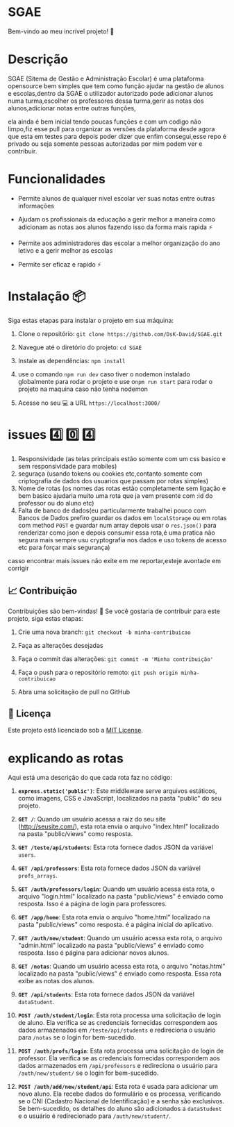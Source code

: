# SGAE

Bem-vindo ao meu incrível projeto! :rocket:

# Descrição

SGAE (Sitema de Gestão e Administração Escolar) é uma plataforma opensource bem simples que tem como função ajudar na gestão de alunos e escolas,dentro da SGAE o utilizador autorizado pode adicionar alunos numa turma,escolher os professores dessa turma,gerir as notas dos alunos,adicionar notas entre outras funções,

ela ainda é bem inicial tendo poucas funções e com um codigo não limpo,fiz esse pull para organizar as versões da plataforma desde agora que esta em testes para depois poder dizer que enfim consegui,esse repo é privado ou seja somente pessoas autorizadas por mim podem ver e contribuir.

  

# Funcionalidades

- Permite alunos de qualquer nivel escolar ver suas notas entre outras informações

- Ajudam os profissionais da educação a gerir melhor a maneira como adicionam as notas aos alunos fazendo isso da forma mais rapida :zap:

- Permite aos administradores das escolar a melhor organização do ano letivo e a gerir melhor as escolas

- Permite ser eficaz e rapido :zap:

# Instalação :package:

  

Siga estas etapas para instalar o projeto em sua máquina:

  

1. Clone o repositório: `git clone https://github.com/DsK-David/SGAE.git`

2. Navegue até o diretório do projeto: `cd SGAE`

3. Instale as dependências: `npm install`

4. use o comando `npm run dev` caso tiver o nodemon instalado globalmente para rodar o projeto
 e use o`npm run start` para rodar o projeto na maquina caso não tenha nodemon

5. Acesse no seu :computer: a URL `https://localhost:3000/`

# issues :four: :zero: :four:
1. Responsividade (as telas principais estão somente com um css basico e sem responsividade para mobiles)
2. seguraça (usando tokens ou cookies etc,contanto somente com criptografia de dados dos usuarios que passam por rotas simples)
3. Nome de rotas (os nomes das rotas estão completamente sem ligação e bem basico ajudaria muito uma rota que ja vem presente com :id do professor ou do aluno etc)
4. Falta de banco de dados(eu particularmente trabalhei pouco com Bancos de Dados prefiro guardar os dados em `localStorage` ou em rotas com method `POST` e guardar num array depois usar o `res.json()` para renderizar como json e depois consumir essa rota,é uma pratica não segura mais sempre usu cryptografia nos dados e uso tokens de acesso etc para forçar mais segurança)

casso encontrar mais issues não exite em me reportar,esteje avontade em corrigir

## :chart_with_upwards_trend: Contribuição

  

Contribuições são bem-vindas! :tada: Se você gostaria de contribuir para este projeto, siga estas etapas:

  
  

1. Crie uma nova branch: `git checkout -b minha-contribuicao`

2. Faça as alterações desejadas

3. Faça o commit das alterações: `git commit -m 'Minha contribuição'`

4. Faça o push para o repositório remoto: `git push origin minha-contribuicao`

5. Abra uma solicitação de pull no GitHub

  
  

## :paperclip: Licença

  

Este projeto está licenciado sob a [MIT License](LICENSE).


# explicando as rotas
Aqui está uma descrição do que cada rota faz no  código:

1. **`express.static('public')`**: Este middleware serve arquivos estáticos, como imagens, CSS e JavaScript, localizados na pasta "public" do seu projeto.

2. **`GET /`**: Quando um usuário acessa a raiz do seu site (http://seusite.com/), esta rota envia o arquivo "index.html" localizado na pasta "public/views" como resposta.

3. **`GET /teste/api/students`**: Esta rota fornece dados JSON da variável `users`.

4. **`GET /api/professors`**: Esta rota fornece dados JSON da variável `profs_arrays`.

5. **`GET /auth/professors/login`**: Quando um usuário acessa esta rota, o arquivo "login.html" localizado na pasta "public/views" é enviado como resposta. Isso  é a página de login para professores.

6. **`GET /app/home`**: Esta rota envia o arquivo "home.html" localizado na pasta "public/views" como resposta. é a página inicial do aplicativo.

7. **`GET /auth/new/student`**: Quando um usuário acessa esta rota, o arquivo "admin.html" localizado na pasta "public/views" é enviado como resposta. Isso é página para adicionar novos alunos.

8. **`GET /notas`**: Quando um usuário acessa esta rota, o arquivo "notas.html" localizado na pasta "public/views" é enviado como resposta. Essa rota  exibe as notas dos alunos.

9. **`GET /api/students`**: Esta rota fornece dados JSON da variável `dataStudent`.

10. **`POST /auth/student/login`**: Esta rota processa uma solicitação de login de aluno. Ela verifica se as credenciais fornecidas correspondem aos dados armazenados em `/teste/api/students` e redireciona o usuário para `/notas` se o login for bem-sucedido.

11. **`POST /auth/profs/login`**: Esta rota processa uma solicitação de login de professor. Ela verifica se as credenciais fornecidas correspondem aos dados armazenados em `/api/professors` e redireciona o usuário para `/auth/new/student/` se o login for bem-sucedido.

12. **`POST /auth/add/new/student/api`**: Esta rota é usada para adicionar um novo aluno. Ela recebe dados do formulário e os processa, verificando se o CNI (Cadastro Nacional de Identificação) e a senha são exclusivos. Se bem-sucedido, os detalhes do aluno são adicionados a `dataStudent` e o usuário é redirecionado para `/auth/new/student/`.
